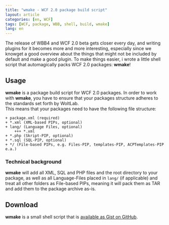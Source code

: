 ```yaml
---
title: "wmake - WCF 2.0 package build script"
layout: article
categories: [en, WCF]
tags: [WCF, package, WBB, shell, build, wmake]
lang: en
---
```

The release of WBB4 and WCF 2.0 beta gets closer every day, and writing plugins for it becomes more and more interesting, especially since we knowget a good overview about the things that might not be included by default and make a good plugin. To make things easier, i wrote a little shell script that automagically packs WCF 2.0 packages: **wmake**!

Usage
---------

**wmake** is a package build script for WCF 2.0 packages. In order to work with **wmake**, you have to ensure that your packages structure adheres to the standards set forth by WoltLab.  
This means that your packages need to have the following file structure:

    + package.xml (required)
    + *.xml (XML-based PIPs, optional)
    + lang/ (Language Files, optional)
        +++ *.xml
    + *.php (Skript-PIP, optional)
    + *.sql (SQL-PIP, optional)
    + */ (File-based PIPs, e.g. Files-PIP, templates-PIP, ACPTemplates-PIP e.a.)

### Technical background
**wmake** will add all XML, SQL and PHP files and the root directory to your package, as well as all Language-Files placed in `lang/` (if applicable) and treat all other folders as File-based PIPs, meaning it will pack them as TAR and add them to the package archive as-is.

Download
--------------

**wmake** is a small shell script that is [available as Gist on GitHub](https://gist.github.com/NetzwergX/5476496).


